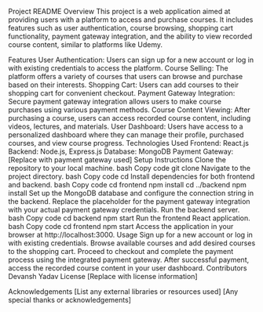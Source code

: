 Project README
Overview
This project is a web application aimed at providing users with a platform to access and purchase courses. It includes features such as user authentication, course browsing, shopping cart functionality, payment gateway integration, and the ability to view recorded course content, similar to platforms like Udemy.

Features
User Authentication: Users can sign up for a new account or log in with existing credentials to access the platform.
Course Selling: The platform offers a variety of courses that users can browse and purchase based on their interests.
Shopping Cart: Users can add courses to their shopping cart for convenient checkout.
Payment Gateway Integration: Secure payment gateway integration allows users to make course purchases using various payment methods.
Course Content Viewing: After purchasing a course, users can access recorded course content, including videos, lectures, and materials.
User Dashboard: Users have access to a personalized dashboard where they can manage their profile, purchased courses, and view course progress.
Technologies Used
Frontend: React.js
Backend: Node.js, Express.js
Database: MongoDB
Payment Gateway: [Replace with payment gateway used]
Setup Instructions
Clone the repository to your local machine.
bash
Copy code
git clone <repository-url>
Navigate to the project directory.
bash
Copy code
cd <project-directory>
Install dependencies for both frontend and backend.
bash
Copy code
cd frontend
npm install
cd ../backend
npm install
Set up the MongoDB database and configure the connection string in the backend.
Replace the placeholder for the payment gateway integration with your actual payment gateway credentials.
Run the backend server.
bash
Copy code
cd backend
npm start
Run the frontend React application.
bash
Copy code
cd frontend
npm start
Access the application in your browser at http://localhost:3000.
Usage
Sign up for a new account or log in with existing credentials.
Browse available courses and add desired courses to the shopping cart.
Proceed to checkout and complete the payment process using the integrated payment gateway.
After successful payment, access the recorded course content in your user dashboard.
Contributors
Devansh Yadav
License
[Replace with license information]

Acknowledgements
[List any external libraries or resources used]
[Any special thanks or acknowledgements]



